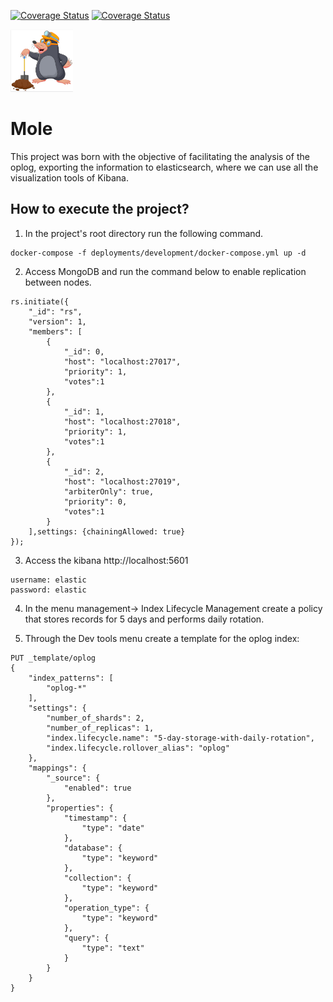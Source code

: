 [![Coverage Status](https://goreportcard.com/badge/github.com/involvestecnologia/mole)](https://goreportcard.com/report/github.com/involvestecnologia/mole)
[![Coverage Status](https://coveralls.io/repos/github/involvestecnologia/mole/badge.svg)](https://coveralls.io/github/involvestecnologia/mole)


<img src="./icon.png" width="100" height="100">  
  
# Mole

This project was born with the objective of facilitating the analysis of the oplog, exporting the information to elasticsearch, where we can use all the visualization tools of Kibana.

## How to execute the project?

1. In the project's root directory run the following command.

```
docker-compose -f deployments/development/docker-compose.yml up -d
```

2. Access MongoDB and run the command below to enable replication between nodes.

```
rs.initiate({
    "_id": "rs",
    "version": 1,
    "members": [
        {
            "_id": 0,
            "host": "localhost:27017",
            "priority": 1,
            "votes":1
        },
        {
            "_id": 1,
            "host": "localhost:27018",
            "priority": 1,
            "votes":1
        },
        {
            "_id": 2,
            "host": "localhost:27019",
            "arbiterOnly": true,
            "priority": 0,
            "votes":1
        }
    ],settings: {chainingAllowed: true}
});
```

3. Access the kibana http://localhost:5601

```
username: elastic
password: elastic
```

4. In the menu management-> Index Lifecycle Management create a policy that stores records for 5 days and performs daily rotation.

 

5. Through the Dev tools menu create a template for the oplog index:

```
PUT _template/oplog
{
    "index_patterns": [
        "oplog-*"
    ],
    "settings": {
        "number_of_shards": 2,
        "number_of_replicas": 1,
        "index.lifecycle.name": "5-day-storage-with-daily-rotation",
        "index.lifecycle.rollover_alias": "oplog"
    },
    "mappings": {
        "_source": {
            "enabled": true
        },
        "properties": {
            "timestamp": {
                "type": "date"
            },
            "database": {
                "type": "keyword"
            },
            "collection": {
                "type": "keyword"
            },
            "operation_type": {
                "type": "keyword"
            },
            "query": {
                "type": "text"
            }
        }
    }
}
```

